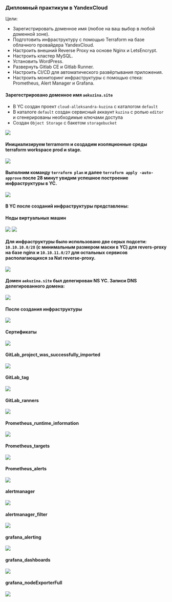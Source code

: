 ### Дипломный практикум в YandexCloud

Цели:

* Зарегистрировать доменное имя (любое на ваш выбор в любой доменной зоне).
* Подготовить инфраструктуру с помощью Terraform на базе облачного провайдера YandexCloud.
* Настроить внешний Reverse Proxy на основе Nginx и LetsEncrypt.
* Настроить кластер MySQL.
* Установить WordPress.
* Развернуть Gitlab CE и Gitlab Runner.
* Настроить CI/CD для автоматического развёртывания приложения.
* Настроить мониторинг инфраструктуры с помощью стека: Prometheus, Alert Manager и Grafana.

#### Зарегестрировано доменное имя `aekuzina.site`
#### 
* В YC создан проект `cloud-alleksandra-kuzina`  c каталогом `default`
* В каталоге `default` создан сервисный аккаунт `kuzina` с ролью `editor` и сгенерированы необходимые ключами доступа
* Создан `Object Storage` с бакетом `storagebucket`

![](YC_abucket.png)

#### Инициализируем terramorm и создадим изоляционные среды terraform workspace prod и stage.

![](Создание_workspace.png)

#### Выполним команду `terraform plan` и далее `terraform apply -auto-approve` после 28 минут увидим успешное построение инфраструктуры в YC.

![](успешноевыволенение.png)

#### В YC после созданий инфраструктуры представлены:
#### Ноды виртуальных машин
![](YC_Виртуальные_машины.png)
![](YC_Диски.png)
#### Для инфраструктуры было использовано две серых подсети: `10.10.10.0/28` (с минимальным размером маски в YC) для revers-proxy на базе nginx и `10.10.11.0/27` для остальных сервисов располагающихся за Nat reverse-proxy.
![](YC_Таблица_маршрутизации.png)
#### Домен `aekuzina.site` был делегирован NS YC. Записи DNS делегированного домена:
![](YC_Cloud_DNS.png)

#### После создания инфраструктуры
![](wwwaekuzina.site.png)

#### Сертификаты
![](Сертификаты.png)

#### GitLab_project_was_successfully_imported
![](GitLab_project_was_successfully_imported.png)

#### GitLab_tag
![](GitLab_tag.png)

#### GitLab_ranners
![](GitLab_ranners.png)

#### Prometheus_runtime_information
![](prometheus_runtime_information.png)

#### Prometheus_targets
![](prometheus_targets.png)

#### Prometheus_alerts
![](prometheus_alerts.png)

#### alertmanager
![](alertmanager.png)

#### alertmanager_filter
![](alertmanager_filter.png)

#### grafana_alerting
![](grafana_alerting.png)

#### grafana_dashboards
![](grafana_dashboards.png)

#### grafana_nodeExporterFull
![](grafana_nodeExporterFull.png)



